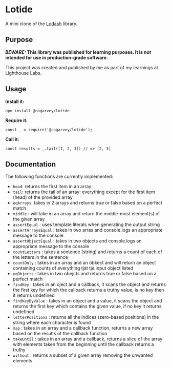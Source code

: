# Lotide

A mini clone of the [Lodash](https://lodash.com) library.

## Purpose

**_BEWARE:_ This library was published for learning purposes. It is _not_ intended for use in production-grade software.**

This project was created and published by me as part of my learnings at Lighthouse Labs. 

## Usage

**Install it:**

`npm install @cogarvey/lotide`

**Require it:**

`const _ = require('@cogarvey/lotide');`

**Call it:**

`const results = _.tail([1, 2, 3]) // => [2, 3]`

## Documentation

The following functions are currently implemented:

* `head`: returns the first item in an array
* `tail`: returns the tail of an array: everything except for the first item (head) of the provided array
* `eqArrays`: takes in 2 arrays and returns true or false based on a perfect match
* `middle` : will take in an array and return the middle-most element(s) of the given array
* `assertEqual` : uses template literals when generating the output string
* `assertArraysEqual` : takes in two arras and console.logs an appropriate message to the console
* `assertObjectEqual` : takes in two objects and console.logs an appropriate message to the console
* `countLetters` : takes a sentence (string) and returns a count of each of the letters in the sentence
* `countOnly` : takes in an array and an obkect and will return an object containing counts of everything tjat tje input object listed
* `eqObjects` : takes in two obejcts and returns true or false based on a perfect match
* `findKey` : takes in an oject and a callback, it scans the object and returns the first key for which the callback returns a truthy value, is no key then it returns undefined
* `findKeyByValue` : takes in an object and a value, it scans the object and returns the first key which contains the given value, if no key it returns undefined
* `letterPositions` : returns all the indices (zero-based positions) in the string where each character is found
* `map` : takes in an array and a callback function, returns a new array based on the results of the callback function
* `takeUntil` : takes in an array and a callback, returns a slice of the array with elements taken from the beginning until the callback returns a truthy
* `without` : returns a subset of a given array removing the unwanted elements